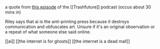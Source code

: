 a quote from [this episode](https://trashfuturepodcast.podbean.com/e/what-if-your-podcaster-was-a-robot/) of the [[Trashfuture]] podcast (occus about 30 mins in)

Riley says that ai is the anti-printing press because it destroys communication and obfuscates art. Unsure if it's an original observation or a repeat of what someone else said online.

[[ai]] [[the internet is for ghosts]] [[the internet is a dead mall]]